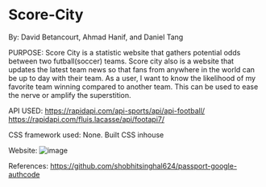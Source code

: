 # Score-City 
By: David Betancourt, Ahmad Hanif, and Daniel Tang

PURPOSE:
Score City is a statistic website that gathers potential odds between two futball(soccer) teams. Score city also is a website that updates the latest team news so that fans from anywhere in the world can be up to day with their team. As a user, I want to know the likelihood of my favorite team winning compared to another team. This can be used to ease the nerve or amplify the superstition. 

API USED:
https://rapidapi.com/api-sports/api/api-football/
https://rapidapi.com/fluis.lacasse/api/footapi7/

CSS framework used:
None. Built CSS inhouse 

Website: 
![image](https://user-images.githubusercontent.com/104799954/189035601-531cf818-6240-4828-be67-677e6c815971.png)



References: https://github.com/shobhitsinghal624/passport-google-authcode

